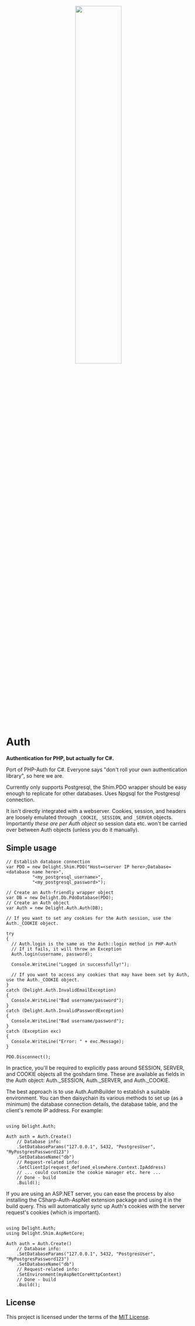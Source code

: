 <p align="center">
<img src="https://user-images.githubusercontent.com/65511890/155548059-d8aed5b1-b576-4c1b-8370-8d0eb6b9141a.png" width="50%"/>
</p>

# Auth

**Authentication for PHP, but actually for C#.**

Port of PHP-Auth for C#. Everyone says "don't roll your own authentication library", so here we are.

Currently only supports Postgresql, the Shim.PDO wrapper should be easy enough to replicate for other databases. Uses Npgsql for the Postgresql connection.

It isn't directly integrated with a webserver. Cookies, session, and headers are loosely emulated through `_COOKIE`, `_SESSION`, and `_SERVER` objects.
Importantly _*these are per Auth object*_ so session data etc. won't be carried over between Auth objects (unless you do it manually).

## Simple usage

```
// Establish database connection
var PDO = new Delight.Shim.PDO("Host=<server IP here>;Database=<database name here>",
          "<my_postgresql_username>",
          "<my_postgresql_password>");

// Create an Auth-friendly wrapper object
var DB = new Delight.Db.PdoDatabase(PDO);
// Create an Auth object
var Auth = new Delight.Auth.Auth(DB);
      
// If you want to set any cookies for the Auth session, use the Auth._COOKIE object.

try
{
  // Auth.login is the same as the Auth::login method in PHP-Auth
  // If it fails, it will throw an Exception
  Auth.login(username, password);
  
  Console.WriteLine("Logged in successfully!");
        
  // If you want to access any cookies that may have been set by Auth, use the Auth._COOKIE object.
}
catch (Delight.Auth.InvalidEmailException)
{
  Console.WriteLine("Bad username/password");
}
catch (Delight.Auth.InvalidPasswordException)
{
  Console.WriteLine("Bad username/password");
}
catch (Exception exc)
{
  Console.WriteLine("Error: " + exc.Message);
}

PDO.Disconnect();
```

In practice, you'll be required to explicitly pass around SESSION, SERVER, and COOKIE objects all the goshdarn time. These are available as fields in the Auth object: Auth.\_SESSION, Auth.\_SERVER, and Auth.\_COOKIE.

The best approach is to use Auth.AuthBuilder to establish a suitable environment. You can then daisychain its various methods to set up (as a minimum) the database connection details, the database table, and the client's remote IP address. For example:

```

using Delight.Auth;

Auth auth = Auth.Create()
	// Database info:
	.SetDatabaseParams("127.0.0.1", 5432, "PostgresUser", "MyPostgresPassword123")
	.SetDatabaseName("db")
	// Request-related info:
	.SetClientIp(request_defined_elsewhere.Context.IpAddress)
	// ... could customize the cookie manager etc. here ...
	// Done - build
	.Build();

```

If you are using an ASP.NET server, you can ease the process by also installing the CSharp-Auth-AspNet extension package and using it in the build query. This will automatically sync up Auth's cookies with the server request's cookies (which is important).

```

using Delight.Auth;
using Delight.Shim.AspNetCore;

Auth auth = Auth.Create()
	// Database info:
	.SetDatabaseParams("127.0.0.1", 5432, "PostgresUser", "MyPostgresPassword123")
	.SetDatabaseName("db")
	// Request-related info:
	.SetEnvironment(myAspNetCoreHttpContext)
	// Done - build
	.Build();

```


## License

This project is licensed under the terms of the [MIT License](https://opensource.org/licenses/MIT).
